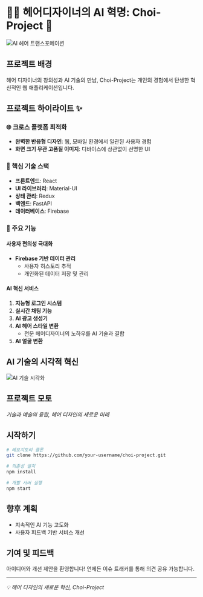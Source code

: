 # 💇‍♀️ 헤어디자이너의 AI 혁명: Choi-Project 🤖

![AI 헤어 트랜스포메이션](https://raw.githubusercontent.com/your-username/choi-project/main/src/assets/hero-image.jpg)

## 프로젝트 배경
헤어 디자이너의 창의성과 AI 기술의 만남, Choi-Project는 개인의 경험에서 탄생한 혁신적인 웹 애플리케이션입니다.

## 프로젝트 하이라이트 ✨

### 🌐 크로스 플랫폼 최적화
- **완벽한 반응형 디자인**: 웹, 모바일 환경에서 일관된 사용자 경험
- **화면 크기 무관 고품질 이미지**: 디바이스에 상관없이 선명한 UI

### 🔧 핵심 기술 스택
- **프론트엔드**: React
- **UI 라이브러리**: Material-UI
- **상태 관리**: Redux
- **백엔드**: FastAPI
- **데이터베이스**: Firebase

### 🚀 주요 기능

#### 사용자 편의성 극대화
- **Firebase 기반 데이터 관리**
  - 사용자 히스토리 추적
  - 개인화된 데이터 저장 및 관리

#### AI 혁신 서비스
1. **지능형 로그인 시스템**
2. **실시간 채팅 기능**
3. **AI 광고 생성기**
4. **AI 헤어 스타일 변환**
   - 전문 헤어디자이너의 노하우를 AI 기술과 결합
5. **AI 얼굴 변환**

## AI 기술의 시각적 혁신
![AI 기술 시각화](https://raw.githubusercontent.com/your-username/choi-project/main/src/assets/ai-transformation.gif)

## 프로젝트 모토
*기술과 예술의 융합, 헤어 디자인의 새로운 미래*

## 시작하기
```bash
# 레포지토리 클론
git clone https://github.com/your-username/choi-project.git

# 의존성 설치
npm install

# 개발 서버 실행
npm start
```

## 향후 계획
- 지속적인 AI 기능 고도화
- 사용자 피드백 기반 서비스 개선

## 기여 및 피드백
아이디어와 개선 제안을 환영합니다! 언제든 이슈 트래커를 통해 의견 공유 가능합니다.

---

*💡 헤어 디자인의 새로운 혁신, Choi-Project*
